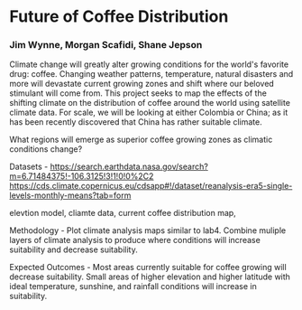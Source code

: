 # Future of Coffee Distribution
### Jim Wynne, Morgan Scafidi, Shane Jepson

Climate change will greatly alter growing conditions for the world's favorite drug: coffee. Changing weather patterns, temperature, natural disasters and more will devastate current growing zones and shift where our beloved stimulant will come from. This project seeks to map the effects of the shifting climate on the distribution of coffee around the world using satellite climate data. For scale, we will be looking at either Colombia or China; as it has been recently discovered that China has rather suitable climate.

What regions will emerge as superior coffee growing zones as climatic conditions change? 

Datasets - https://search.earthdata.nasa.gov/search?m=6.71484375!-106.3125!3!1!0!0%2C2
https://cds.climate.copernicus.eu/cdsapp#!/dataset/reanalysis-era5-single-levels-monthly-means?tab=form



elevtion model, cliamte data, current coffee distribution map, 

Methodology - Plot climate analysis maps similar to lab4.  Combine muliple layers of climate analysis to produce where conditions will increase suitability and decrease suitability. 

Expected Outcomes - Most areas currently suitable for coffee growing will decrease suitability. Small areas of higher elevation and higher latitude with ideal temperature, sunshine, and rainfall conditions will increase in suitability. 


